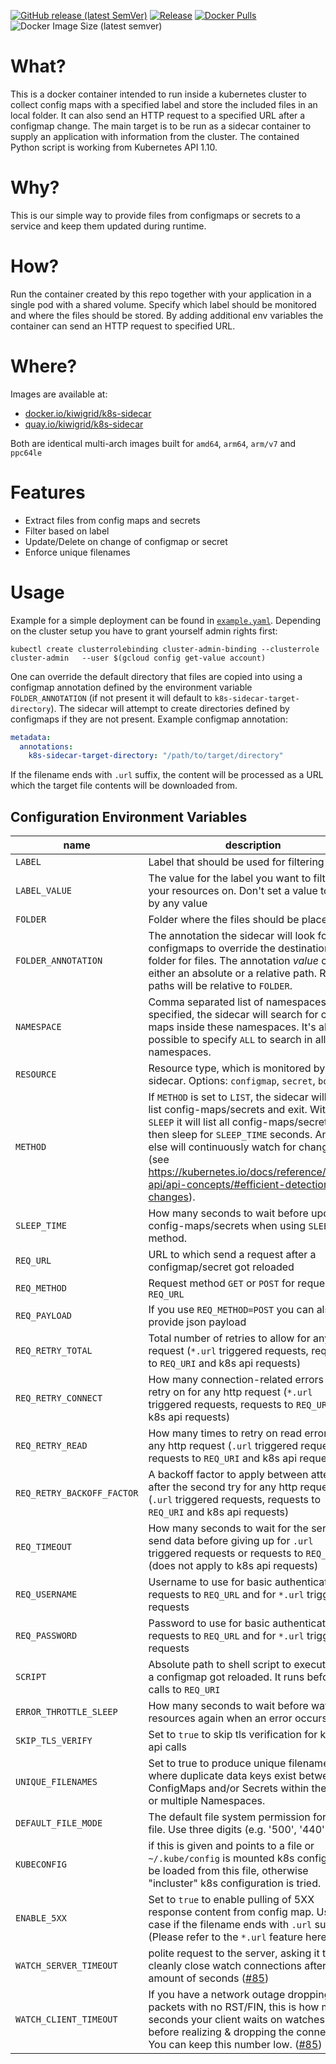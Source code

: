 

[![GitHub release (latest SemVer)](https://img.shields.io/github/v/release/kiwigrid/k8s-sidecar?style=flat)](https://github.com/kiwigrid/k8s-sidecar/releases)
[![Release](https://github.com/kiwigrid/k8s-sidecar/actions/workflows/release.yaml/badge.svg)](https://github.com/kiwigrid/k8s-sidecar/actions/workflows/release.yaml)
[![Docker Pulls](https://img.shields.io/docker/pulls/kiwigrid/k8s-sidecar.svg?style=flat)](https://hub.docker.com/r/kiwigrid/k8s-sidecar/)
![Docker Image Size (latest semver)](https://img.shields.io/docker/image-size/kiwigrid/k8s-sidecar)
# What?

This is a docker container intended to run inside a kubernetes cluster to collect config maps with a specified label and store the included files in an local folder. It can also send an HTTP request to a specified URL after a configmap change. The main target is to be run as a sidecar container to supply an application with information from the cluster. The contained Python script is working from Kubernetes API 1.10.

# Why?

This is our simple way to provide files from configmaps or secrets to a service and keep them updated during runtime.

# How?

Run the container created by this repo together with your application in a single pod with a shared volume. Specify which label should be monitored and where the files should be stored.
By adding additional env variables the container can send an HTTP request to specified URL.

# Where?

Images are available at:

- [docker.io/kiwigrid/k8s-sidecar](https://hub.docker.com/r/kiwigrid/k8s-sidecar)
- [quay.io/kiwigrid/k8s-sidecar](https://quay.io/repository/kiwigrid/k8s-sidecar)

Both are identical multi-arch images built for `amd64`, `arm64`, `arm/v7` and `ppc64le`

# Features

- Extract files from config maps and secrets
- Filter based on label
- Update/Delete on change of configmap or secret
- Enforce unique filenames

# Usage 

Example for a simple deployment can be found in [`example.yaml`](./example.yaml). Depending on the cluster setup you have to grant yourself admin rights first:
```shell
kubectl create clusterrolebinding cluster-admin-binding --clusterrole cluster-admin   --user $(gcloud config get-value account)
```

One can override the default directory that files are copied into using a configmap annotation defined by the environment variable `FOLDER_ANNOTATION` (if not present it will default to `k8s-sidecar-target-directory`). The sidecar will attempt to create directories defined by configmaps if they are not present. Example configmap annotation:
```yaml
metadata:
  annotations:
    k8s-sidecar-target-directory: "/path/to/target/directory"
```

If the filename ends with `.url` suffix, the content will be processed as a URL which the target file contents will be downloaded from.

## Configuration Environment Variables

| name | description | required | default | type
| ---  | ---         | ----     | ----    | ---
| `LABEL` | Label that should be used for filtering | true | - | string
| `LABEL_VALUE` | The value for the label you want to filter your resources on. Don't set a value to filter by any value | false | - | string
| `FOLDER` | Folder where the files should be placed| true | - | string
| `FOLDER_ANNOTATION` | The annotation the sidecar will look for in configmaps to override the destination folder for files. The annotation _value_ can be either an absolute or a relative path. Relative paths will be relative to `FOLDER`. | false | `k8s-sidecar-target-directory` | string
| `NAMESPACE` | Comma separated list of namespaces. If specified, the sidecar will search for config-maps inside these namespaces. It's also possible to specify `ALL` to search in all namespaces. | false | namespace in which the sidecar is running | string
| `RESOURCE` | Resource type, which is monitored by the sidecar. Options: `configmap`, `secret`, `both` | false | `configmap` | string
| `METHOD` | If `METHOD` is set to `LIST`, the sidecar will just list config-maps/secrets and exit. With `SLEEP` it will list all config-maps/secrets, then sleep for `SLEEP_TIME` seconds. Anything else will continuously watch for changes (see https://kubernetes.io/docs/reference/using-api/api-concepts/#efficient-detection-of-changes).| false | - | string
| `SLEEP_TIME` | How many seconds to wait before updating config-maps/secrets when using `SLEEP` method. | false | `60` | integer
| `REQ_URL` | URL to which send a request after a configmap/secret got reloaded | false | - | URI
| `REQ_METHOD` | Request method `GET` or `POST` for requests tp `REQ_URL` | false | `GET` | string
| `REQ_PAYLOAD` | If you use `REQ_METHOD=POST` you can also provide json payload | false | -  | json
| `REQ_RETRY_TOTAL` | Total number of retries to allow for any http request (`*.url` triggered requests, requests to `REQ_URI` and k8s api requests) | false | `5` | integer
| `REQ_RETRY_CONNECT` | How many connection-related errors to retry on for any http request (`*.url` triggered requests, requests to `REQ_URI` and k8s api requests)| false | `10` | integer
| `REQ_RETRY_READ` | How many times to retry on read errors for any http request (`.url` triggered requests, requests to `REQ_URI` and k8s api requests) | false | `5` | integer
| `REQ_RETRY_BACKOFF_FACTOR` | A backoff factor to apply between attempts after the second try for any http request (`.url` triggered requests, requests to `REQ_URI` and k8s api requests) | false | `1.1` | float
| `REQ_TIMEOUT` | How many seconds to wait for the server to send data before giving up for `.url` triggered requests or requests to `REQ_URI` (does not apply to k8s api requests) | false | `10` | float
| `REQ_USERNAME` | Username to use for basic authentication for requests to `REQ_URL` and for `*.url` triggered requests | false | - | string
| `REQ_PASSWORD` | Password to use for basic authentication for requests to `REQ_URL` and for `*.url` triggered requests | false | - | string
| `SCRIPT` | Absolute path to shell script to execute after a configmap got reloaded. It runs before calls to `REQ_URI` |  false | - | string
| `ERROR_THROTTLE_SLEEP` | How many seconds to wait before watching resources again when an error occurs | false | `5` | integer
| `SKIP_TLS_VERIFY` | Set to `true` to skip tls verification for kube api calls | false | - | boolean
| `UNIQUE_FILENAMES` | Set to true to produce unique filenames where duplicate data keys exist between ConfigMaps and/or Secrets within the same or multiple Namespaces. | false | `false` | boolean
| `DEFAULT_FILE_MODE` | The default file system permission for every file. Use three digits (e.g. '500', '440', ...) | false | - | string
| `KUBECONFIG` | if this is given and points to a file or `~/.kube/config` is mounted k8s config will be loaded from this file, otherwise "incluster" k8s configuration is tried. | false | - | string
|`ENABLE_5XX` | Set to `true` to enable pulling of 5XX response content from config map. Used in case if the filename ends with `.url` suffix (Please refer to the `*.url` feature here.) | false | - | boolean
| `WATCH_SERVER_TIMEOUT` | polite request to the server, asking it to cleanly close watch connections after this amount of seconds ([#85](https://github.com/kiwigrid/k8s-sidecar/issues/85))| false | `60` | integer
| `WATCH_CLIENT_TIMEOUT` | If you have a network outage dropping all packets with no RST/FIN, this is how many seconds your client waits on watches before realizing & dropping the connection. You can keep this number low. ([#85](https://github.com/kiwigrid/k8s-sidecar/issues/85)) | false | `66` | integer
